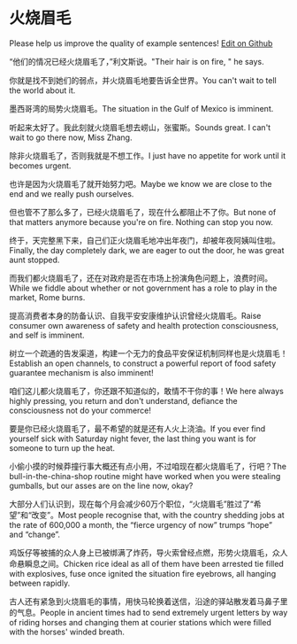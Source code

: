 # 火烧眉毛

Please help us improve the quality of example sentences! [Edit on Github](https://github.com/jiyushe/jiyu-example-sentence-source/blob/main/chinese/huoshaomeimao.md)

<p><span class="chinese">“他们的情况已经火烧眉毛了，”利文斯说。</span><span class="english">"Their hair is on fire, " he says.</span></p>

<p><span class="chinese">你就是找不到她们的弱点，并火烧眉毛地要告诉全世界。</span><span class="english">You can't wait to tell the world about it.</span></p>

<p><span class="chinese">墨西哥湾的局势火烧眉毛。</span><span class="english">The situation in the Gulf of Mexico is imminent.</span></p>

<p><span class="chinese">听起来太好了。我此刻就火烧眉毛想去崂山，张蜜斯。</span><span class="english">Sounds great. I can't wait to go there now, Miss Zhang.</span></p>

<p><span class="chinese">除非火烧眉毛了，否则我就是不想工作。</span><span class="english">I just have no appetite for work until it becomes urgent.</span></p>

<p><span class="chinese">也许是因为火烧眉毛了就开始努力吧。</span><span class="english">Maybe we know we are close to the end and we really push ourselves.</span></p>

<p><span class="chinese">但也管不了那么多了，已经火烧眉毛了，现在什么都阻止不了你。</span><span class="english">But none of that matters anymore because you're on fire. Nothing can stop you now.</span></p>

<p><span class="chinese">终于，天完整黑下来，自己们正火烧眉毛地冲出年夜门，却被年夜阿姨叫住啦。</span><span class="english">Finally, the day completely dark, we are eager to out the door, he was great aunt stopped.</span></p>

<p><span class="chinese">而我们都火烧眉毛了，还在对政府是否在市场上扮演角色问题上，浪费时间。</span><span class="english">While we fiddle about whether or not government has a role to play in the market, Rome burns.</span></p>

<p><span class="chinese">提高消费者本身的防备认识、自我平安安康维护认识曾经火烧眉毛。</span><span class="english">Raise consumer own awareness of safety and health protection consciousness, and self is imminent.</span></p>

<p><span class="chinese">树立一个疏通的告发渠道，构建一个无力的食品平安保证机制同样也是火烧眉毛！</span><span class="english">Establish an open channels, to construct a powerful report of food safety guarantee mechanism is also imminent!</span></p>

<p><span class="chinese">咱们这儿都火烧眉毛了，你还跟不知道似的，敢情不干你的事！</span><span class="english">We here always highly pressing, you return and don't understand, defiance the consciousness not do your commerce!</span></p>

<p><span class="chinese">要是你已经火烧眉毛了，最不希望的就是还有人火上浇油。</span><span class="english">If you ever find yourself sick with Saturday night fever, the last thing you want is for someone to turn up the heat.</span></p>

<p><span class="chinese">小偷小摸的时候莽撞行事大概还有点小用，不过咱现在都火烧眉毛了，行吧？</span><span class="english">The bull-in-the-china-shop routine might have worked when you were stealing gumballs, but our asses are on the line now, okay?</span></p>

<p><span class="chinese">大部分人们认识到，现在每个月会减少60万个职位，“火烧眉毛”胜过了“希望”和“改变”。</span><span class="english">Most people recognise that, with the country shedding jobs at the rate of 600,000 a month, the “fierce urgency of now” trumps “hope” and “change”.</span></p>

<p><span class="chinese">鸡饭仔等被捕的众人身上已被绑满了炸药，导火索曾经点燃，形势火烧眉毛，众人命悬瞬息之间。</span><span class="english">Chicken rice ideal as all of them have been arrested tie filled with explosives, fuse once ignited the situation fire eyebrows, all hanging between rapidly.</span></p>

<p><span class="chinese">古人还有紧急到火烧眉毛的事情，用快马轮换着送信，沿途的驿站散发着马鼻子里的气息。</span><span class="english">People in ancient times had to send extremely urgent letters by way of riding horses and changing them at courier stations which were filled with the horses' winded breath.</span></p>

